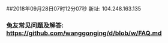 ##2018年09月28日07时12分07秒 新址: 104.248.163.135
### 兔友常见问题及解答: https://github.com/wanggonging/d/blob/w/FAQ.md
